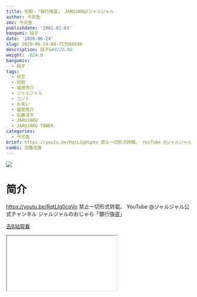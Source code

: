 ```yaml
---
title: 短剧-「银行强盗」 JARUJARU/ジャルジャル
author: 今天鱼
zmz: 今天鱼
publishdate: '2001-01-03'
bangumi: 段子
date: '2020-06-24'
slug: 2020-06-24-NA-753566640
description: 段子&#8226;NA
weight: -624.0
bangumis:
  - 段子
tags:
  - 综艺
  - 短剧
  - 福德秀介
  - ジャルジャル
  - コント
  - お笑い
  - 福徳秀介
  - 后藤淳平
  - JARUJARU
  - JARUJARU TOWER
categories:
  - 今天鱼
brief: https://youtu.be/RqtLIg0cpVo 禁止一切形式转载。 YouTube @ジャルジャル公式チャンネル ジャルジャルのおじゃら「銀行強盗」
combi: 加鲁加鲁
---
```

![](https://i.imgur.com/rr0CAwu.jpg)
# 简介  
https://youtu.be/RqtLIg0cpVo
禁止一切形式转载。
YouTube @ジャルジャル公式チャンネル
ジャルジャルのおじゃら「銀行強盗」  

[去B站观看](https://www.bilibili.com/video/av753566640/)
<div class ="resp-container"><iframe class="testiframe" src="//player.bilibili.com/player.html?aid=753566640"", scrolling="no", allowfullscreen="true" > </iframe></div> 

